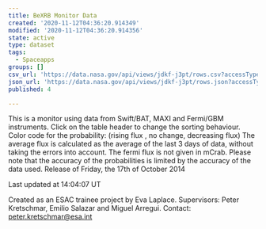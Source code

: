 ```yaml
---
title: BeXRB Monitor Data
created: '2020-11-12T04:36:20.914349'
modified: '2020-11-12T04:36:20.914356'
state: active
type: dataset
tags:
  - Spaceapps
groups: []
csv_url: 'https://data.nasa.gov/api/views/jdkf-j3pt/rows.csv?accessType=DOWNLOAD'
json_url: 'https://data.nasa.gov/api/views/jdkf-j3pt/rows.json?accessType=DOWNLOAD'
published: 4

---
```

This is a monitor using data from Swift/BAT, MAXI and Fermi/GBM instruments. 
Click on the table header to change the sorting behaviour. 
Color code for the probability: (rising flux , no change, decreasing flux)
The average flux is calculated as the average of the last 3 days of data, without taking the errors into account. The fermi flux is not given in mCrab. 
Please note that the accuracy of the probabilities is limited by the accuracy of the data used.
Release of Friday, the 17th of October 2014

Last updated at 14:04:07 UT

Created as an ESAC trainee project by Eva Laplace. 
Supervisors: Peter Kretschmar, Emilio Salazar and Miguel Arregui. 
Contact: peter.kretschmar@esa.int
